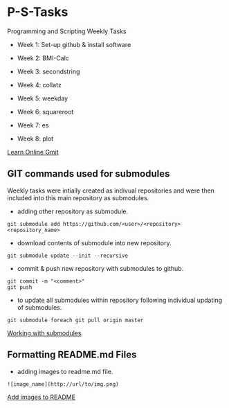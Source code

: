# P-S-Tasks
Programming and Scripting Weekly Tasks

- Week 1: Set-up github & install software

- Week 2: BMI-Calc

- Week 3: secondstring

- Week 4: collatz

- Week 5: weekday

- Week 6: squareroot

- Week 7: es

- Week 8: plot

[Learn Online Gmit](https://learnonline.gmit.ie/course/view.php?id=1598)

## GIT commands used for submodules
Weekly tasks were intially created as indivual repositories and were then included into this main repository as submodules.

- adding other repository as submodule.

```
git submodule add https://github.com/<user>/<repository> <repository_name>
```

- download contents of submodule into new repository.

```
git submodule update --init --recursive
```

- commit & push new repository with submodules to github.
``` 
git commit -m "<comment>"
git push
```
- to update all submodules within repository following individual updating of submodules. 
```
git submodule foreach git pull origin master
```

[Working with submodules](https://github.blog/2016-02-01-working-with-submodules/)

## Formatting README.md Files

- adding images to readme.md file.
```
![image_name](http://url/to/img.png)
```
[Add images to README](https://stackoverflow.com/questions/14494747/add-images-to-readme-md-on-github)





